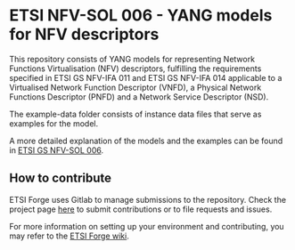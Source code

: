 # ETSI NFV-SOL 006 - YANG models for NFV descriptors

This repository consists of YANG models for representing Network Functions Virtualisation (NFV)
descriptors, fulfilling the requirements specified in ETSI GS NFV-IFA 011 and 
ETSI GS NFV-IFA 014 applicable to a Virtualised Network Function Descriptor (VNFD), 
a Physical Network Functions Descriptor (PNFD) and a Network Service Descriptor (NSD).

The example-data folder consists of instance data files that serve as examples for the model. 

A more detailed explanation of the models and the examples can be found in [ETSI GS NFV-SOL 006](https://portal.etsi.org/webapp/WorkProgram/Report_WorkItem.asp?WKI_ID=57489).

## How to contribute

ETSI Forge uses Gitlab to manage submissions to the repository. 
Check the project page [here](https://forge.etsi.org/rep/nfv/SOL006) to submit contributions or to file requests and issues.

For more information on setting up your environment and contributing, you may 
refer to the [ETSI Forge wiki](https://forge.etsi.org/wiki/index.php/Main_Page).

